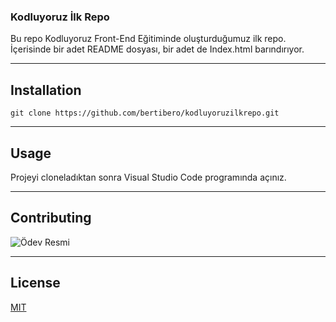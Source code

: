 ### Kodluyoruz İlk Repo
Bu repo Kodluyoruz Front-End Eğitiminde oluşturduğumuz ilk repo. İçerisinde bir adet README dosyası, bir adet de Index.html barındırıyor.

------------------------------------------

## Installation
```
git clone https://github.com/bertibero/kodluyoruzilkrepo.git
```
------------------------------------------

## Usage

Projeyi cloneladıktan sonra Visual Studio Code programında açınız.

-------------------------------------------

## Contributing

![Ödev Resmi](https://picsum.photos/id/237/200/300)

-------------------------------------------

## License

[MIT](https://choosealicense.com/licenses/mit/)





